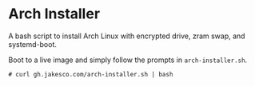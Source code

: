 # Arch Installer

A bash script to install Arch Linux with encrypted drive, zram swap, and systemd-boot.

Boot to a live image and simply follow the prompts in `arch-installer.sh`.

```
# curl gh.jakesco.com/arch-installer.sh | bash
```
